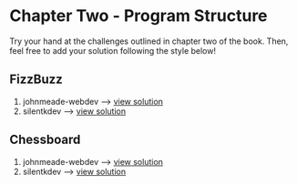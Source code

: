 # Chapter Two - Program Structure #
Try your hand at the challenges outlined in chapter two of the book. Then, feel free to add your solution following the style below!


## FizzBuzz ##

1. johnmeade-webdev --> [view solution](https://codepen.io/johnmeade-webdev/pen/jOWOOpm?editors=0011)
2. silentkdev --> [view solution](https://codepen.io/silentkdev/pen/PoZomxX?editors=1112)

## Chessboard ##

1. johnmeade-webdev --> [view solution](https://codepen.io/johnmeade-webdev/pen/wvMvBze?editors=1111)
2. silentkdev --> [view solution](https://codepen.io/silentkdev/pen/dyGyRoj?editors=1112)
